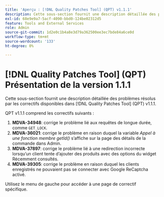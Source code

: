 ```yaml
---
title: 'Aperçu : [!DNL Quality Patches Tool] (QPT) v1.1.1'
description: Cette sous-section fournit une description détaillée des problèmes résolus par les correctifs disponibles dans [!DNL Quality Patches Tool] (QPT) v1.1.1.
exl-id: 68e9e9a7-5acf-4090-bbd0-124be02312d5
feature: Tools and External Services
role: Admin
source-git-commit: 1d2e0c1b4a8e3d79a362500ee3ec7bde84a6ce0d
workflow-type: tm+mt
source-wordcount: '133'
ht-degree: 0%

---
```


# [!DNL Quality Patches Tool] (QPT) Présentation de la version 1.1.1

Cette sous-section fournit une description détaillée des problèmes résolus par les correctifs disponibles dans [!DNL Quality Patches Tool] (QPT) v1.1.1.

QPT v1.1.1 comprend les correctifs suivants :

1. **MDVA-34948**: corrige le problème lié aux requêtes de longue durée, comme `GET_LOCK`.
1. **MDVA-36021**: corrige le problème en raison duquel la variable *Appel à une fonction membre getId()* s’affiche sur la page des détails de la commande dans Admin.
1. **MDVA-37897**: corrige le problème lié à une redirection incorrecte lorsqu’un client tente d’ajouter des produits avec des options du widget Récemment consultés.
1. **MDVA-39305**: corrige le problème en raison duquel les clients enregistrés ne pouvaient pas se connecter avec Google ReCaptcha activé.

Utilisez le menu de gauche pour accéder à une page de correctif spécifique.
